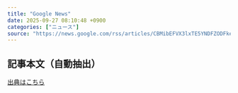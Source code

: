 ```yaml
---
title: "Google News"
date: 2025-09-27 08:10:48 +0900
categories: ["ニュース"]
source: "https://news.google.com/rss/articles/CBMibEFVX3lxTE5YNDFZODFkeTJIUlR3RWRDaUlKeFI3UURXWkdURVpIa1h5VkxzSTV4NTZQdXlEZUNzYV8yTEU1QWFJRl9mYlRmd0RMblJEZ3FkaWs2OXlwNy1IeVNaTHJtSG45MEsxMnNpb2hXNg?oc=5"
---
```


## 記事本文（自動抽出）
<body class="y0K44d EA71Tc" id="readabilityBody"></body>

[出典はこちら](https://news.google.com/rss/articles/CBMibEFVX3lxTE5YNDFZODFkeTJIUlR3RWRDaUlKeFI3UURXWkdURVpIa1h5VkxzSTV4NTZQdXlEZUNzYV8yTEU1QWFJRl9mYlRmd0RMblJEZ3FkaWs2OXlwNy1IeVNaTHJtSG45MEsxMnNpb2hXNg?oc=5)
